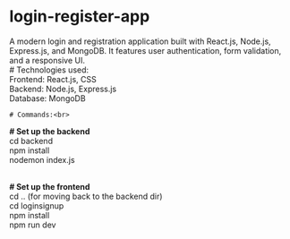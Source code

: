 ﻿# login-register-app
A modern login and registration application built with React.js, Node.js, Express.js, and MongoDB. It features user authentication, form validation, and a responsive UI.<br>
    # Technologies used:<br>
    Frontend: React.js, CSS<br>
    Backend: Node.js, Express.js<br>
    Database: MongoDB<br>

    # Commands:<br>
   <strong># Set up the backend</strong><br>
   cd backend<br>
   npm install<br>
   nodemon index.js<br><br>

  <strong># Set up the frontend</strong><br>
  cd ..  (for moving back to the backend dir)<br>
  cd loginsignup<br>
  npm install<br>
  npm run dev<br>

